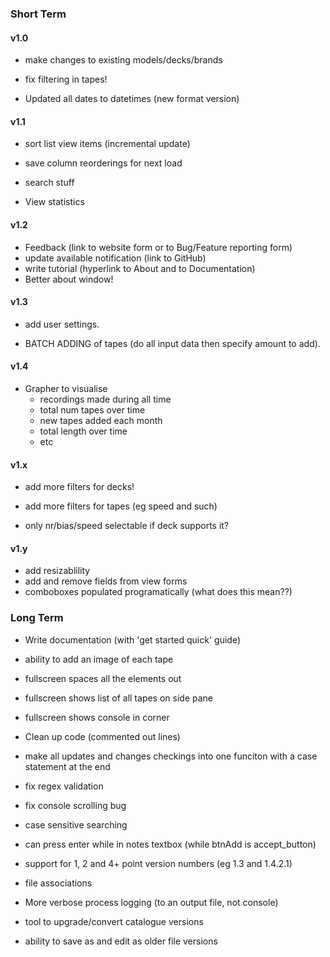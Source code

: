 ### Short Term


#### v1.0

- make changes to existing models/decks/brands
- fix filtering in tapes!

- Updated all dates to datetimes (new format version)



#### v1.1

- sort list view items (incremental update)
- save column reorderings for next load

- search stuff

- View statistics


#### v1.2

- Feedback (link to website form or to Bug/Feature reporting form)
- update available notification (link to GitHub)
- write tutorial (hyperlink to About and to Documentation)
- Better about window!



#### v1.3

- add user settings.

- BATCH ADDING of tapes (do all input data then specify amount to add).



#### v1.4

- Grapher to visualise
  - recordings made during all time
  - total num tapes over time
  - new tapes added each month
  - total length over time
  - etc
 
 
 
#### v1.x

- add more filters for decks!
- add more filters for tapes (eg speed and such)

- only nr/bias/speed selectable if deck supports it?



#### v1.y

- add resizablility
- add and remove fields from view forms
- comboboxes populated programatically (what does this mean??)



### Long Term

- Write documentation (with 'get started quick' guide)



- ability to add an image of each tape



- fullscreen spaces all the elements out
- fullscreen shows list of all tapes on side pane
- fullscreen shows console in corner



- Clean up code (commented out lines)

- make all updates and changes checkings into one funciton with a case statement at the end



- fix regex validation
- fix console scrolling bug
- case sensitive searching
- can press enter while in notes textbox (while btnAdd is accept_button)



- support for 1, 2 and 4+ point version numbers (eg 1.3 and 1.4.2.1)



- file associations
- More verbose process logging (to an output file, not console)

- tool to upgrade/convert catalogue versions
- ability to save as and edit as older file versions
